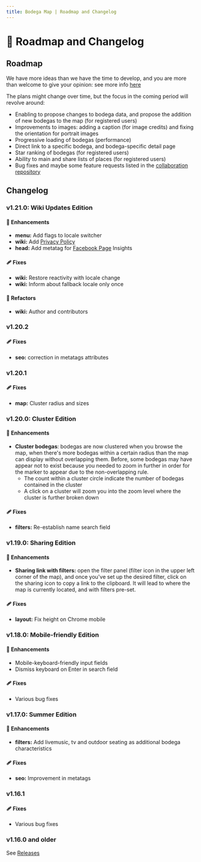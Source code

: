 ```yaml
---
title: Bodega Map | Roadmap and Changelog
---
```


# 🚀 Roadmap and Changelog

## Roadmap

We have more ideas than we have the time to develop, and you are more than welcome to give your opinion: see more info [here](./collaboration)

The plans might change over time, but the focus in the coming period will revolve around:

- Enabling to propose changes to bodega data, and propose the addition of new bodegas to the map (for registered users)
- Improvements to images: adding a caption (for image credits) and fixing the orientation for portrait images
- Progressive loading of bodegas (performance)
- Direct link to a specific bodega, and bodega-specific detail page
- Star ranking of bodegas (for registered users)
- Ability to main and share lists of places (for registered users)
- Bug fixes and maybe some feature requests listed in the [collaboration repository](https://github.com/tmlmt/bodegamap-collab/issues)

## Changelog

### v1.21.0: Wiki Updates Edition

#### 🚀 Enhancements

- **menu:** Add flags to locale switcher
- **wiki:** Add [Privacy Policy](/en/wiki/privacy-policy)
- **head:** Add metatag for [Facebook Page](https://www.facebook.com/bodegamap) Insights

#### 🩹 Fixes

- **wiki:** Restore reactivity with locale change
- **wiki:** Inform about fallback locale only once

#### 💅 Refactors

- **wiki:** Author and contributors

### v1.20.2

#### 🩹 Fixes

- **seo:** correction in metatags attributes

### v1.20.1

#### 🩹 Fixes

- **map:** Cluster radius and sizes

### v1.20.0: Cluster Edition

#### 🚀 Enhancements

- **Cluster bodegas**: bodegas are now clustered when you browse the map, when there's more bodegas within a certain radius than the map can display without overlapping them. Before, some bodegas may have appear not to exist because you needed to zoom in further in order for the marker to appear due to the non-overlapping rule.
  - The count within a cluster circle indicate the number of bodegas contained in the cluster
  - A click on a cluster will zoom you into the zoom level where the cluster is further broken down

#### 🩹 Fixes

- **filters:** Re-establish name search field

### v1.19.0: Sharing Edition

#### 🚀 Enhancements

- **Sharing link with filters:** open the filter panel (filter icon in the upper left corner of the map), and once you've set up the desired filter, click on the sharing icon <i class="pi pi-share-alt"></i> to copy a link to the clipboard. It will lead to where the map is currently located, and with filters pre-set.

#### 🩹 Fixes

- **layout:** Fix height on Chrome mobile

### v1.18.0: Mobile-friendly Edition

#### 🚀 Enhancements

- Mobile-keyboard-friendly input fields
- Dismiss keyboard on Enter in search field

#### 🩹 Fixes

- Various bug fixes

### v1.17.0: Summer Edition

#### 🚀 Enhancements

- **filters:** Add livemusic, tv and outdoor seating as additional bodega characteristics

#### 🩹 Fixes

- **seo:** Improvement in metatags

### v1.16.1

#### 🩹 Fixes

- Various bug fixes

### v1.16.0 and older

See [Releases](https://github.com/tmlmt/bodegamap-collab/discussions/categories/announcements?discussions_q=is%3Aopen+category%3AAnnouncements+sort%3Adate_created)
